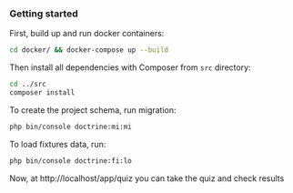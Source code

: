 ### Getting started

First, build up and run docker containers:

```bash
cd docker/ && docker-compose up --build
```

Then install all dependencies with Composer from `src` directory:

```bash
cd ../src
composer install
```

To create the project schema, run migration:
```bash
php bin/console doctrine:mi:mi
```

To load fixtures data, run:
```bash
php bin/console doctrine:fi:lo
```

Now, at http://localhost/app/quiz you can take the quiz and check results
 